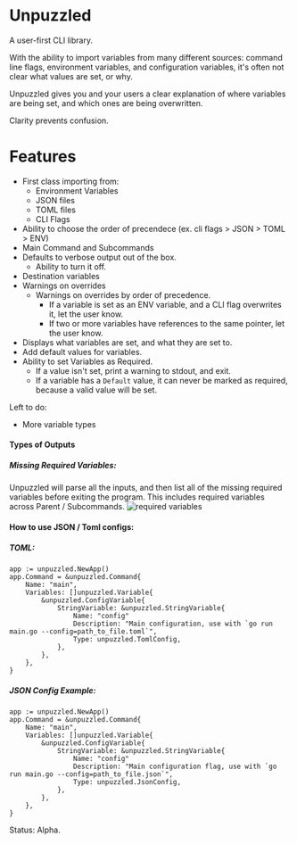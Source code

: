 # Unpuzzled
A user-first CLI library. 

With the ability to import variables from many different sources: command line flags, environment variables, and configuration variables, it's often not clear what values are set, or why.

Unpuzzled gives you and your users a clear explanation of where variables are being set, and which ones are being overwritten.

Clarity prevents confusion.

# Features
* First class importing from:
    * Environment Variables
    * JSON files
    * TOML files
    * CLI Flags
* Ability to choose the order of precendece (ex. cli flags > JSON > TOML > ENV)
* Main Command and Subcommands
* Defaults to verbose output out of the box. 
     * Ability to turn it off.
* Destination variables
* Warnings on overrides 
    * Warnings on overrides by order of precedence. 
        * If a variable is set as an ENV variable, and a CLI flag overwrites it, let the user know.
        * If two or more variables have references to the same pointer, let the user know.
* Displays what variables are set, and what they are set to.
* Add default values for variables.
* Ability to set Variables as Required.
    * If a value isn't set, print a warning to stdout, and exit.
    * If a variable has a `Default` value, it can never be marked as required, because a valid value will be set.

Left to do:
* More variable types

#### Types of Outputs
##### Missing Required Variables:
Unpuzzled will parse all the inputs, and then list all of the missing required variables before exiting the program. This includes required variables across Parent / Subcommands.
![required variables](https://github.com/timjchin/unpuzzled/raw/master/fixtures/missing_required_variables.jpg "Logo Title Text 1")


#### How to use JSON / Toml configs:
##### TOML:
```
app := unpuzzled.NewApp()
app.Command = &unpuzzled.Command{
    Name: "main",
    Variables: []unpuzzled.Variable{
        &unpuzzled.ConfigVariable{
            StringVariable: &unpuzzled.StringVariable{
                Name: "config"
                Description: "Main configuration, use with `go run main.go --config=path_to_file.toml`",
                Type: unpuzzled.TomlConfig,
            },
        },
    },
}
```
##### JSON Config Example:
```
app := unpuzzled.NewApp()
app.Command = &unpuzzled.Command{
    Name: "main",
    Variables: []unpuzzled.Variable{
        &unpuzzled.ConfigVariable{
            StringVariable: &unpuzzled.StringVariable{
                Name: "config"
                Description: "Main configuration flag, use with `go run main.go --config=path_to_file.json`",
                Type: unpuzzled.JsonConfig,
            },
        },
    },
}
```

Status:
Alpha.